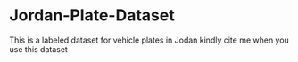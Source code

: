 # Jordan-Plate-Dataset
This is a labeled dataset for vehicle plates in Jodan 
kindly cite me when you use this dataset 
